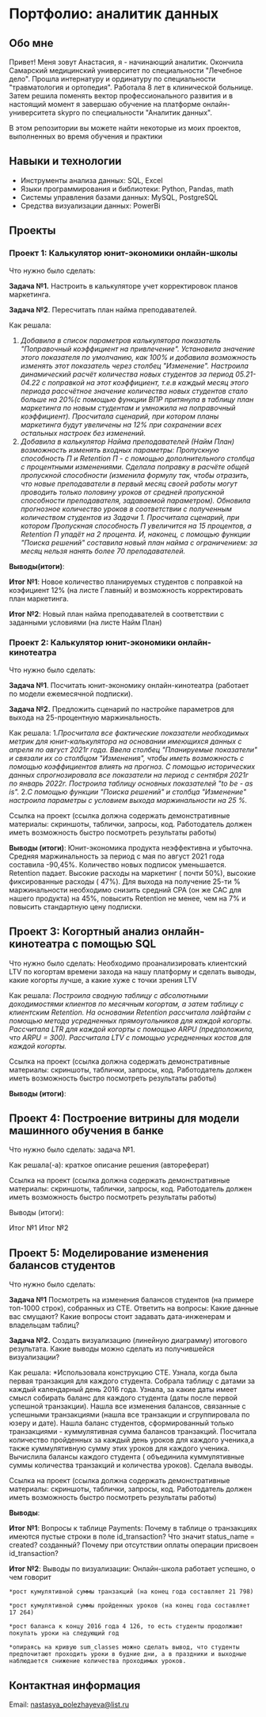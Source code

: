 # Портфолио: аналитик данных

##  Обо мне

Привет! Меня зовут Анастасия, я - начинающий аналитик.
Окончила Самарский медицинский университет по специальности "Лечебное дело". Прошла интернатуру и ординатуру по специальности "травматология и ортопедия". Работала 8 лет в клинической больнице.
Затем решила поменять вектор профессионального развития и в настоящий момент я завершаю обучение на платформе онлайн-университета skypro по специальности "Аналитик данных".
 
  В этом репозитории вы можете найти некоторые из моих проектов, выполненных во время обучения и практики
  
##  Навыки и технологии

-  Инструменты анализа данных: SQL, Excel
-  Языки программирования и библиотеки: Python, Pandas, math
-  Системы управления базами данных: MySQL, PostgreSQL
-  Средства визуализации данных: PowerBi

## Проекты

### Проект 1: Калькулятор юнит-экономики онлайн-школы

Что нужно было сделать:

**Задача №1.** Настроить в калькуляторе учет корректировок планов маркетинга.

**Задача №2**. Пересчитать план найма преподавателей.

Как решала:
1. *Добавила в список параметров калькулятора показатель "Поправочный коэффициент на привлечение".
Установила значение этого показателя по умолчанию, как 100% и добавила возможность изменять этот показатель через столбец "Изменение".
Настроила динамический расчёт количества новых студентов за период 05.21-04.22 с поправкой на этот коэффициент, т.е.в каждый месяц этого периода 
рассчётное значение количества новых студентов стало больше на 20%(с помощью функции ВПР притянула в таблицу план маркетинга по новым студентам 
и умножила на поправочный коэффициент).
Просчитала сценарий, при котором планы маркетинга будут увеличены на 12% при сохранении всех остальных настроек без изменений.*
2. *Добавила в калькулятор Найма преподавателей (Найм План) возможность изменять входных параметры: Пропускную способность П и Retention П - 
с помощью дополнительного столбца с процентными изменениями. Сделала поправку в расчёте общей пропускной способности (изменила формулу так,
чтобы отразить, что новые преподаватели в первый месяц своей работы могут проводить только половину уроков от средней пропускной способности
преподавателя, задаваемой параметром).  Обновила прогнозное количество уроков в соответствии с полученным количеством студентов из Задачи 1. 
Просчитала сценарий, при котором Пропускная способность П увеличится на 15 процентов, а Retention П упадёт на 2 процента. И, наконец, 
с помощью функции "Поиска решений" составила новый план найма с ограничением: за месяц нельзя нанять более 70 преподавателей.*

**Выводы(итоги)**:

**Итог №1**: Новое количество планируемых студентов с поправкой на коэфициент 12% (на листе Главный) и 
возможность корректировать план маркетинга.

**Итог №2**: Новый план найма преподавателей в соответствии с заданными условиями (на листе Найм План)

### Проект 2: Калькулятор юнит-экономики онлайн-кинотеатра

Что нужно было сделать:

**Задача №1**. Посчитать юнит-экономику онлайн-кинотеатра (работает по модели ежемесячной подписки).

**Задача №2.** Предложить сценарий по настройке параметров для выхода на 25-процентную маржинальность.

Как решала: 
1.*Просчитала все фактические показатели необходимых метрик для юнит-калькулятора на основании имеющихся данных с апреля по август 2021г года. Ввела столбец "Планируемые показатели" и связали их со столбцом "Изменения", чтобы иметь возможность с помощью коэффициентов влиять на прогноз. С помощью исторических данных спрогнозировала все показатели на период с сентября 2021г по январь 2022г. Построила таблицу основных показателей "to be - as is".*
2.*С помощью функции "Поиска решений" и столбца "Изменение" настроила параметры с условием выхода маржинальности на 25 %.*

Ссылка на проект (ссылка должна содержать демонстративные материалы: скриншоты, таблички, запросы, код. Работодатель должен иметь возможность быстро посмотреть результаты работы)

**Выводы (итоги)**: Юнит-экономика продукта неэффективна и убыточна. Средняя маржинальность за период с мая по август 2021 года составила -90,45%. 
Количество новых подписок уменьшается. Retention падает. Высокие расходы на маркетинг ( почти 50%), высокие фиксированные расходы ( 47%).
Для выхода на получение 25-ти % маржинальности необходимо снизить средний CPA (он же CAC для нашего продукта) на 45%, повысить Retention не менее, чем на 7% и повысить стандартную цену подписки. 


## Проект 3: Когортный анализ онлайн-кинотеатра с помощью SQL

Что нужно было сделать:
Необходимо проанализировать клиентский LTV по когортам времени захода на нашу платформу и сделать выводы, какие когорты лучше, а какие хуже с точки зрения LTV

Как решала: 
*Построила сводную таблицу с абсолютными доходимостями клиентов по месячным когортам, а затем таблицу с клиентским Retention. На основании Retention рассчитала лайфтайм с помощью метода усредненных прямоугольников для каждой когорты. Рассчитала LTR для каждой когорты с помощью ARPU (предположила, что ARPU = 300). Рассчитала LTV с помощью усредненных костов для каждой когорты.*

Ссылка на проект (ссылка должна содержать демонстративные материалы: скриншоты, таблички, запросы, код. Работодатель должен иметь возможность быстро посмотреть результаты работы)

**Выводы (итоги)**:


## Проект 4: Построение витрины для модели машинного обучения в банке

Что нужно было сделать: 
задача №1.

Как решала(-а): краткое описание решения (автореферат)

Ссылка на проект (ссылка должна содержать демонстративные материалы: скриншоты, таблички, запросы, код. Работодатель должен иметь возможность быстро посмотреть результаты работы)

Выводы (итоги):

Итог №1
Итог №2

## Проект 5: Моделирование изменения балансов студентов

Что нужно было сделать:

**Задача №1** Посмотреть на изменения балансов студентов (на примере топ-1000 строк), собранных из CTE. Ответить на вопросы: 
Какие данные вас смущают? Какие вопросы стоит задавать дата-инженерам и владельцам таблиц?

**Задача №2.** Создать визуализацию (линейную диаграмму) итогового результата. Какие выводы можно сделать из получившейся визуализации? 

Как решала: 
*Использовала конструкцию CTE. Узнала, когда была первая транзакция для каждого студента. Собрала таблицу с датами за каждый календарный день 2016 года. Узнала, за какие даты имеет смысл собирать баланс для каждого студента (даты после первой успешной транзакции). Нашла все изменения балансов, связанные с успешными транзакциями (нашла все транзакции и сгруппировала по юзеру и дате). Нашла баланс студентов, сформированный только транзакциями - куммулятивная сумма балансов транзакций. Посчитала количество пройденных за каждый день уроков для каждого ученика,а также куммулятивную сумму этих уроков для каждого ученика. Вычислила балансы каждого студента ( объединила куммулятивные суммы количества транзакций и количества уроков). Сделала выводы.

Ссылка на проект (ссылка должна содержать демонстративные материалы: скриншоты, таблички, запросы, код. Работодатель должен иметь возможность быстро посмотреть результаты работы)

**Выводы**:

**Итог №1**: Вопросы к таблице Payments:
Почему в таблице о транзакциях имеются пустые строки в поле id_transaction?
Что значит status_name = created? созданный? Почему при отсутствии оплаты операции присвоен id_transaction?   

**Итог №2**: Выводы по визуализации: Онлайн-школа работает успешно, о чем говорит

    *рост кумулятивной суммы транзакций (на конец года составляет 21 798)

    *рост кумулятивной суммы пройденных уроков (на конец года составляет  17 264)

    *рост баланса к концу 2016 года 4 126, то есть студенты продолжают покупать уроки на следующий год

    *опираясь на кривую sum_classes можно сделать вывод, что студенты предпочитают проходить уроки в будние дни, а в праздники и выходные наблюдается снижение количества проходимых уроков.
    
    
## Контактная информация
Email: nastasya_polezhayeva@list.ru

